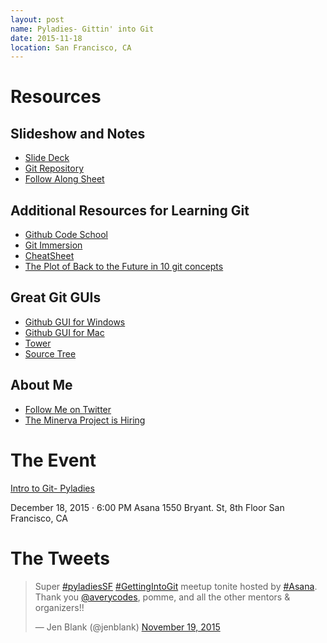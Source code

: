 ```yaml
---
layout: post
name: Pyladies- Gittin' into Git
date: 2015-11-18
location: San Francisco, CA
---
```


Resources
=========
Slideshow and Notes
-------------------
* [Slide Deck](http://slides.com/averycodes/gitting-into-git)
* [Git Repository](https://github.com/AveryWorkshops/teaching-git)
* [Follow Along Sheet](https://docs.google.com/document/d/1mCDG5PIBGttMTvlD-VjpwruwCX9dWTFOmT57wLTgoTc/edit?usp=sharing)

Additional Resources for Learning Git
-------------------------------------
* [Github Code School](https://try.github.io/levels/1/challenges/1)
* [Git Immersion](http://gitimmersion.com/)
* [CheatSheet](https://training.github.com/kit/downloads/github-git-cheat-sheet.pdf)
* [The Plot of Back to the Future in 10 git concepts](michaeljancsy@gmail.com)

Great Git GUIs
--------------
* [Github GUI for Windows](https://windows.github.com/)
* [Github GUI for Mac](https://mac.github.com/)
* [Tower](http://www.git-tower.com/)
* [Source Tree](http://www.sourcetreeapp.com/)

About Me
--------
* [Follow Me on Twitter](http://twitter.com/averycodes)
* [The Minerva Project is Hiring](https://www.minerva.kgi.edu/careers/)


The Event
=========
[Intro to Git- Pyladies](http://www.meetup.com/PyLadiesSF/events/226695178/)

December 18, 2015 · 6:00 PM
Asana
1550 Bryant. St, 8th Floor
San Francisco, CA 

The Tweets
==========
<blockquote class="twitter-tweet" lang="en"><p lang="en" dir="ltr">Super <a href="https://twitter.com/hashtag/pyladiesSF?src=hash">#pyladiesSF</a> <a href="https://twitter.com/hashtag/GettingIntoGit?src=hash">#GettingIntoGit</a> meetup tonite hosted by <a href="https://twitter.com/hashtag/Asana?src=hash">#Asana</a>. Thank you <a href="https://twitter.com/averycodes">@averycodes</a>, pomme, and all the other mentors &amp; organizers!!</p>&mdash; Jen Blank (@jenblank) <a href="https://twitter.com/jenblank/status/667222167394717696">November 19, 2015</a></blockquote>
<script async src="//platform.twitter.com/widgets.js" charset="utf-8"></script>

